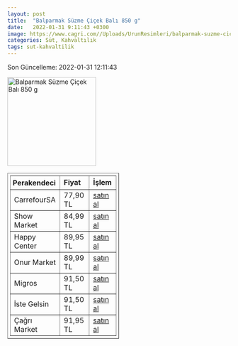 ```yaml
---
layout: post
title:  "Balparmak Süzme Çiçek Balı 850 g"
date:   2022-01-31 9:11:43 +0300
image: https://www.cagri.com//Uploads/UrunResimleri/balparmak-suzme-cicek-bali-850-gr-b86e.jpg
categories: Süt, Kahvaltılık
tags: sut-kahvaltilik
---
```


Son Güncelleme: 2022-01-31 12:11:43

<img src="https://www.cagri.com//Uploads/UrunResimleri/balparmak-suzme-cicek-bali-850-gr-b86e.jpg" width="200" alt="Balparmak Süzme Çiçek Balı 850 g" />

<table border="1" style="padding: 5px;width:50%;">
  <tr>
    <td style="padding: 5px;"><strong>Perakendeci</strong></td>
    <td><strong>Fiyat</strong></td>
    <td><strong>İşlem</strong></td>
  </tr>
  <tr>
              <td>CarrefourSA</td>
              <td>77,90 TL</td>
              <td><a target="_blank" href="https://www.carrefoursa.com/balparmak-suzme-cicek-bali-850-g-p-30032429">satın al</a></td>
            </tr><tr>
              <td>Show Market</td>
              <td>84,99 TL</td>
              <td><a target="_blank" href="https://www.showsanal.com/product/balparmak-bal-cicek-suzme-850-gr/d9c32956-4a2f-4a2c-b6dd-a5c1fe0e9634">satın al</a></td>
            </tr><tr>
              <td>Happy Center</td>
              <td>89,95 TL</td>
              <td><a target="_blank" href="https://www.happycenter.com.tr/Product/?product_id=15264">satın al</a></td>
            </tr><tr>
              <td>Onur Market</td>
              <td>89,99 TL</td>
              <td><a target="_blank" href="https://www.onurmarket.com/product/balparmak-cicek-bali-850gr/527b2cea-0b4f-4318-af85-750a357899d6">satın al</a></td>
            </tr><tr>
              <td>Migros</td>
              <td>91,50 TL</td>
              <td><a target="_blank" href="https://www.migros.com.tr/balparmak-cicek-bali-850-g-p-6be1c6">satın al</a></td>
            </tr><tr>
              <td>İste Gelsin</td>
              <td>91,50 TL</td>
              <td><a target="_blank" href="https://www.istegelsin.com/urun/balparmak-kavanoz-suzme-cicek-bali-850-gr_BLP8-AD">satın al</a></td>
            </tr><tr>
              <td>Çağrı Market</td>
              <td>91,95 TL</td>
              <td><a target="_blank" href="https://www.cagri.com/balparmak-suzme-cicek-bali-850-gr">satın al</a></td>
            </tr>
</table>
